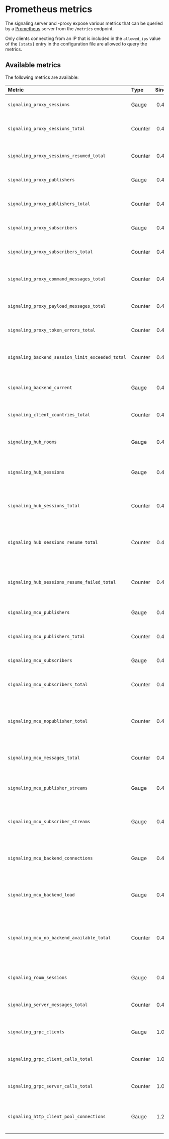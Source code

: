 # Prometheus metrics

The signaling server and -proxy expose various metrics that can be queried by a
[Prometheus](https://prometheus.io/) server from the `/metrics` endpoint.

Only clients connecting from an IP that is included in the `allowed_ips` value
of the `[stats]` entry in the configuration file are allowed to query the
metrics.


## Available metrics

The following metrics are available:

| Metric                                            | Type      | Since     | Description                                                               | Labels                            |
| :------------------------------------------------ | :-------- | --------: | :------------------------------------------------------------------------ | :-------------------------------- |
| `signaling_proxy_sessions`                        | Gauge     | 0.4.0     | The current number of sessions                                            |                                   |
| `signaling_proxy_sessions_total`                  | Counter   | 0.4.0     | The total number of created sessions                                      |                                   |
| `signaling_proxy_sessions_resumed_total`          | Counter   | 0.4.0     | The total number of resumed sessions                                      |                                   |
| `signaling_proxy_publishers`                      | Gauge     | 0.4.0     | The current number of publishers                                          | `type`                            |
| `signaling_proxy_publishers_total`                | Counter   | 0.4.0     | The total number of created publishers                                    | `type`                            |
| `signaling_proxy_subscribers`                     | Gauge     | 0.4.0     | The current number of subscribers                                         | `type`                            |
| `signaling_proxy_subscribers_total`               | Counter   | 0.4.0     | The total number of created subscribers                                   | `type`                            |
| `signaling_proxy_command_messages_total`          | Counter   | 0.4.0     | The total number of command messages                                      | `type`                            |
| `signaling_proxy_payload_messages_total`          | Counter   | 0.4.0     | The total number of payload messages                                      | `type`                            |
| `signaling_proxy_token_errors_total`              | Counter   | 0.4.0     | The total number of token errors                                          | `reason`                          |
| `signaling_backend_session_limit_exceeded_total`  | Counter   | 0.4.0     | The number of times the session limit exceeded                            | `backend`                         |
| `signaling_backend_current`                       | Gauge     | 0.4.0     | The current number of configured backends                                 |                                   |
| `signaling_client_countries_total`                | Counter   | 0.4.0     | The total number of connections by country                                | `country`                         |
| `signaling_hub_rooms`                             | Gauge     | 0.4.0     | The current number of rooms per backend                                   | `backend`                         |
| `signaling_hub_sessions`                          | Gauge     | 0.4.0     | The current number of sessions per backend                                | `backend`, `clienttype`           |
| `signaling_hub_sessions_total`                    | Counter   | 0.4.0     | The total number of sessions per backend                                  | `backend`, `clienttype`           |
| `signaling_hub_sessions_resume_total`             | Counter   | 0.4.0     | The total number of resumed sessions per backend                          | `backend`, `clienttype`           |
| `signaling_hub_sessions_resume_failed_total`      | Counter   | 0.4.0     | The total number of failed session resume requests                        |                                   |
| `signaling_mcu_publishers`                        | Gauge     | 0.4.0     | The current number of publishers                                          | `type`                            |
| `signaling_mcu_publishers_total`                  | Counter   | 0.4.0     | The total number of created publishers                                    | `type`                            |
| `signaling_mcu_subscribers`                       | Gauge     | 0.4.0     | The current number of subscribers                                         | `type`                            |
| `signaling_mcu_subscribers_total`                 | Counter   | 0.4.0     | The total number of created subscribers                                   | `type`                            |
| `signaling_mcu_nopublisher_total`                 | Counter   | 0.4.0     | The total number of subscribe requests where no publisher exists          | `type`                            |
| `signaling_mcu_messages_total`                    | Counter   | 0.4.0     | The total number of MCU messages                                          | `type`                            |
| `signaling_mcu_publisher_streams`                 | Gauge     | 0.4.0     | The current number of published media streams                             | `type`                            |
| `signaling_mcu_subscriber_streams`                | Gauge     | 0.4.0     | The current number of subscribed media streams                            | `type`                            |
| `signaling_mcu_backend_connections`               | Gauge     | 0.4.0     | Current number of connections to signaling proxy backends                 | `country`                         |
| `signaling_mcu_backend_load`                      | Gauge     | 0.4.0     | Current load of signaling proxy backends                                  | `url`                             |
| `signaling_mcu_no_backend_available_total`        | Counter   | 0.4.0     | Total number of publishing requests where no backend was available        | `type`                            |
| `signaling_room_sessions`                         | Gauge     | 0.4.0     | The current number of sessions in a room                                  | `backend`, `room`, `clienttype`   |
| `signaling_server_messages_total`                 | Counter   | 0.4.0     | The total number of signaling messages                                    | `type`                            |
| `signaling_grpc_clients`                          | Gauge     | 1.0.0     | The current number of GRPC clients                                        |                                   |
| `signaling_grpc_client_calls_total`               | Counter   | 1.0.0     | The total number of GRPC client calls                                     | `method`                          |
| `signaling_grpc_server_calls_total`               | Counter   | 1.0.0     | The total number of GRPC server calls                                     | `method`                          |
| `signaling_http_client_pool_connections`          | Gauge     | 1.2.4     | The current number of HTTP client connections per host                    | `host`                            |
